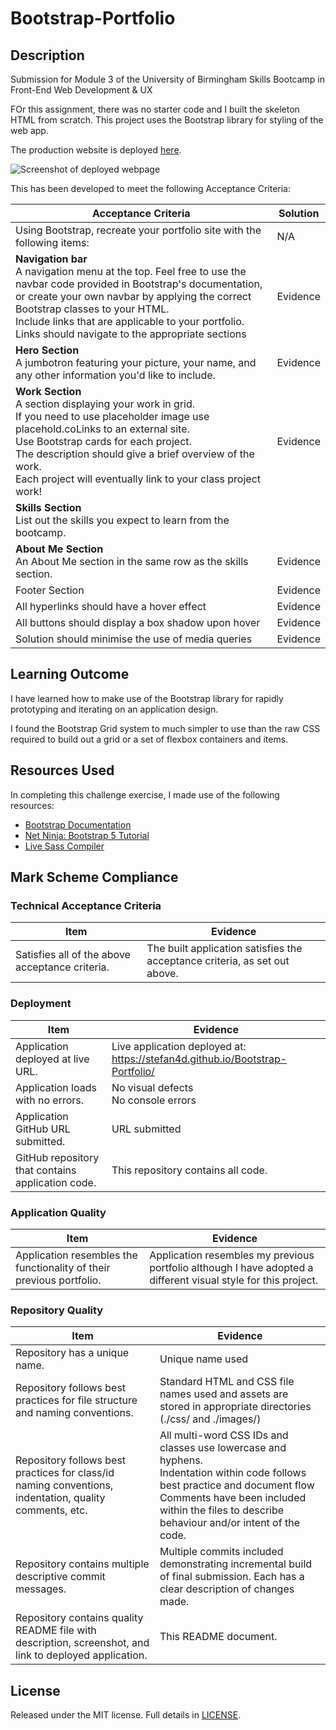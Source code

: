 # Bootstrap-Portfolio

## Description

Submission for Module 3 of the University of Birmingham Skills Bootcamp in Front-End Web Development &amp; UX

FOr this assignment, there was no starter code and I built the skeleton HTML from scratch. This project uses the Bootstrap library for styling of the web app.

The production website is deployed [here](https://stefan4d.github.io/Bootstrap-Portfolio/).

![Screenshot of deployed webpage]()

This has been developed to meet the following Acceptance Criteria:

| Acceptance Criteria                                                                                                                                                                                                                                                                                                                     | Solution |
| --------------------------------------------------------------------------------------------------------------------------------------------------------------------------------------------------------------------------------------------------------------------------------------------------------------------------------------- | -------- |
| Using Bootstrap, recreate your portfolio site with the following items:                                                                                                                                                                                                                                                                 | N/A      |
| **Navigation bar** <br /> A navigation menu at the top. Feel free to use the navbar code provided in Bootstrap's documentation, or create your own navbar by applying the correct Bootstrap classes to your HTML. <br/> Include links that are applicable to your portfolio. <br/>Links should navigate to the appropriate sections     | Evidence |
| **Hero Section** <br /> A jumbotron featuring your picture, your name, and any other information you'd like to include.                                                                                                                                                                                                                 | Evidence |
| **Work Section** <br/> A section displaying your work in grid. <br /> If you need to use placeholder image use placehold.coLinks to an external site. <br /> Use Bootstrap cards for each project. <br /> The description should give a brief overview of the work.<br /> Each project will eventually link to your class project work! | Evidence |
| **Skills Section** <br /> List out the skills you expect to learn from the bootcamp.                                                                                                                                                                                                                                                    |
| **About Me Section** <br /> An About Me section in the same row as the skills section.                                                                                                                                                                                                                                                  | Evidence |
| Footer Section                                                                                                                                                                                                                                                                                                                          | Evidence |
| All hyperlinks should have a hover effect                                                                                                                                                                                                                                                                                               | Evidence |
| All buttons should display a box shadow upon hover                                                                                                                                                                                                                                                                                      | Evidence |
| Solution should minimise the use of media queries                                                                                                                                                                                                                                                                                       | Evidence |

## Learning Outcome

I have learned how to make use of the Bootstrap library for rapidly prototyping and iterating on an application design.

I found the Bootstrap Grid system to much simpler to use than the raw CSS required to build out a grid or a set of flexbox containers and items.

## Resources Used

In completing this challenge exercise, I made use of the following resources:

- [Bootstrap Documentation](https://getbootstrap.com/docs/5.3/getting-started/introduction/)
- [Net Ninja: Bootstrap 5 Tutorial](https://youtube.com/playlist?list=PL4cUxeGkcC9joIM91nLzd_qaH_AimmdAR)
- [Live Sass Compiler](https://marketplace.visualstudio.com/items?itemName=glenn2223.live-sass)

## Mark Scheme Compliance

### Technical Acceptance Criteria

| Item                                            | Evidence                                                                   |
| ----------------------------------------------- | -------------------------------------------------------------------------- |
| Satisfies all of the above acceptance criteria. | The built application satisfies the acceptance criteria, as set out above. |

### Deployment

| Item                                              | Evidence                                                                      |
| ------------------------------------------------- | ----------------------------------------------------------------------------- |
| Application deployed at live URL.                 | Live application deployed at: https://stefan4d.github.io/Bootstrap-Portfolio/ |
| Application loads with no errors.                 | No visual defects <br /> No console errors                                    |
| Application GitHub URL submitted.                 | URL submitted                                                                 |
| GitHub repository that contains application code. | This repository contains all code.                                            |

### Application Quality

| Item                                                                 | Evidence                                                                                                       |
| -------------------------------------------------------------------- | -------------------------------------------------------------------------------------------------------------- |
| Application resembles the functionality of their previous portfolio. | Application resembles my previous portfolio although I have adopted a different visual style for this project. |

### Repository Quality

| Item                                                                                                    | Evidence                                                                                                                                                                                                                                  |
| ------------------------------------------------------------------------------------------------------- | ----------------------------------------------------------------------------------------------------------------------------------------------------------------------------------------------------------------------------------------- |
| Repository has a unique name.                                                                           | Unique name used                                                                                                                                                                                                                          |
| Repository follows best practices for file structure and naming conventions.                            | Standard HTML and CSS file names used and assets are stored in appropriate directories (./css/ and ./images/)                                                                                                                             |
| Repository follows best practices for class/id naming conventions, indentation, quality comments, etc.  | All multi-word CSS IDs and classes use lowercase and hyphens. <br /> Indentation within code follows best practice and document flow <br /> Comments have been included within the files to describe behaviour and/or intent of the code. |
| Repository contains multiple descriptive commit messages.                                               | Multiple commits included demonstrating incremental build of final submission. Each has a clear description of changes made.                                                                                                              |
| Repository contains quality README file with description, screenshot, and link to deployed application. | This README document.                                                                                                                                                                                                                     |

## License

Released under the MIT license. Full details in [LICENSE](./LICENSE).
